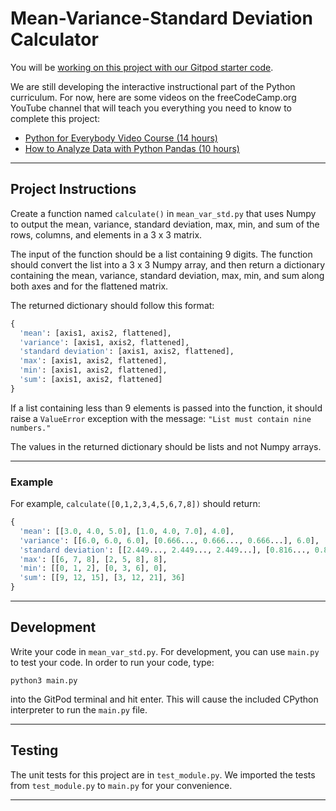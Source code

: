 # Mean-Variance-Standard Deviation Calculator

You will be [working on this project with our Gitpod starter code](https://gitpod.io).

We are still developing the interactive instructional part of the Python curriculum. For now, here are some videos on the freeCodeCamp.org YouTube channel that will teach you everything you need to know to complete this project:

- [Python for Everybody Video Course (14 hours)](https://www.youtube.com/playlist?list=PLwp1J3pKpP2xhxL7sRKqzZo4PM3O4Zr9E)
- [How to Analyze Data with Python Pandas (10 hours)](https://www.youtube.com/watch?v=r-uOLxNrNk8)

---

## Project Instructions

Create a function named `calculate()` in `mean_var_std.py` that uses Numpy to output the mean, variance, standard deviation, max, min, and sum of the rows, columns, and elements in a 3 x 3 matrix.

The input of the function should be a list containing 9 digits. The function should convert the list into a 3 x 3 Numpy array, and then return a dictionary containing the mean, variance, standard deviation, max, min, and sum along both axes and for the flattened matrix.

The returned dictionary should follow this format:

```python
{
  'mean': [axis1, axis2, flattened],
  'variance': [axis1, axis2, flattened],
  'standard deviation': [axis1, axis2, flattened],
  'max': [axis1, axis2, flattened],
  'min': [axis1, axis2, flattened],
  'sum': [axis1, axis2, flattened]
}
```

If a list containing less than 9 elements is passed into the function, it should raise a `ValueError` exception with the message: `"List must contain nine numbers."`

The values in the returned dictionary should be lists and not Numpy arrays.

---

### Example

For example, `calculate([0,1,2,3,4,5,6,7,8])` should return:

```python
{
  'mean': [[3.0, 4.0, 5.0], [1.0, 4.0, 7.0], 4.0],
  'variance': [[6.0, 6.0, 6.0], [0.666..., 0.666..., 0.666...], 6.0],
  'standard deviation': [[2.449..., 2.449..., 2.449...], [0.816..., 0.816..., 0.816...], 2.449...],
  'max': [[6, 7, 8], [2, 5, 8], 8],
  'min': [[0, 1, 2], [0, 3, 6], 0],
  'sum': [[9, 12, 15], [3, 12, 21], 36]
}
```

---

## Development

Write your code in `mean_var_std.py`. For development, you can use `main.py` to test your code. In order to run your code, type:

```
python3 main.py
```

into the GitPod terminal and hit enter. This will cause the included CPython interpreter to run the `main.py` file.

---

## Testing

The unit tests for this project are in `test_module.py`. We imported the tests from `test_module.py` to `main.py` for your convenience.

---
